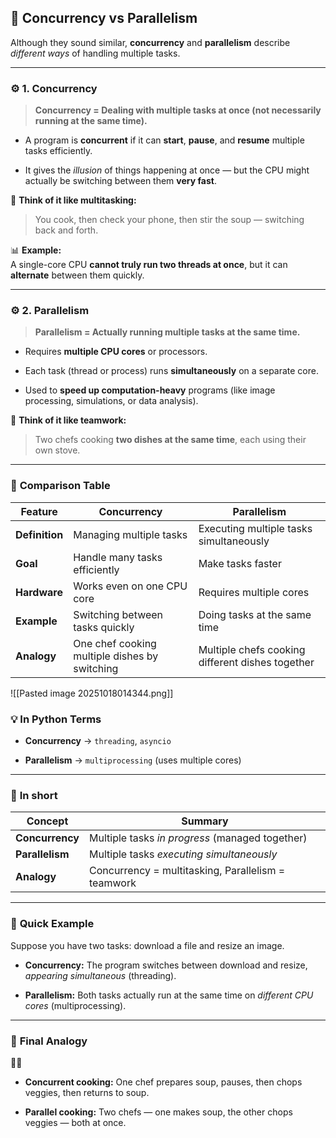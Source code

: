 ## 🧠 **Concurrency vs Parallelism**

Although they sound similar, **concurrency** and **parallelism** describe _different ways_ of handling multiple tasks.

---

### ⚙️ **1. Concurrency**

> **Concurrency = Dealing with multiple tasks at once (not necessarily running at the same time).**

- A program is **concurrent** if it can **start**, **pause**, and **resume** multiple tasks efficiently.
    
- It gives the _illusion_ of things happening at once — but the CPU might actually be switching between them **very fast**.
    

🧩 **Think of it like multitasking:**

> You cook, then check your phone, then stir the soup — switching back and forth.

📊 **Example:**  
A single-core CPU **cannot truly run two threads at once**, but it can **alternate** between them quickly.

---

### ⚙️ **2. Parallelism**

> **Parallelism = Actually running multiple tasks at the same time.**

- Requires **multiple CPU cores** or processors.
    
- Each task (thread or process) runs **simultaneously** on a separate core.
    
- Used to **speed up computation-heavy** programs (like image processing, simulations, or data analysis).
    

🧩 **Think of it like teamwork:**

> Two chefs cooking **two dishes at the same time**, each using their own stove.

---

### 🧮 **Comparison Table**

|Feature|**Concurrency**|**Parallelism**|
|---|---|---|
|**Definition**|Managing multiple tasks|Executing multiple tasks simultaneously|
|**Goal**|Handle many tasks efficiently|Make tasks faster|
|**Hardware**|Works even on one CPU core|Requires multiple cores|
|**Example**|Switching between tasks quickly|Doing tasks at the same time|
|**Analogy**|One chef cooking multiple dishes by switching|Multiple chefs cooking different dishes together|
![[Pasted image 20251018014344.png]]

### 💡 **In Python Terms**

- **Concurrency** → `threading`, `asyncio`
    
- **Parallelism** → `multiprocessing` (uses multiple cores)
    

---

### 🧠 **In short**

|Concept|Summary|
|---|---|
|**Concurrency**|Multiple tasks _in progress_ (managed together)|
|**Parallelism**|Multiple tasks _executing simultaneously_|
|**Analogy**|Concurrency = multitasking, Parallelism = teamwork|

---

### 🔧 **Quick Example**

Suppose you have two tasks: download a file and resize an image.

- **Concurrency:** The program switches between download and resize, _appearing simultaneous_ (threading).
    
- **Parallelism:** Both tasks actually run at the same time on _different CPU cores_ (multiprocessing).
    

---

### 🧭 **Final Analogy**

🧑‍🍳

- **Concurrent cooking:** One chef prepares soup, pauses, then chops veggies, then returns to soup.
    
- **Parallel cooking:** Two chefs — one makes soup, the other chops veggies — both at once.